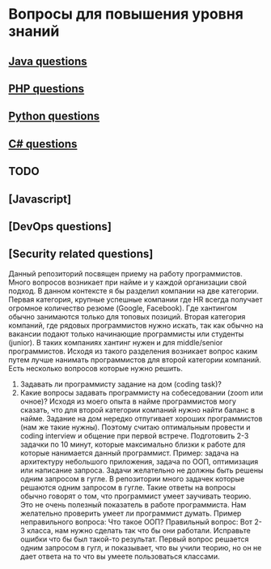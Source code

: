 # Вопросы для повышения уровня знаний

## [Java questions](java.md)
## [PHP questions](php.md)
## [Python questions](python.md)
## [C# questions](cs.md)

## TODO
## [Javascript]
## [DevOps questions]
## [Security related questions]


Данный репозиторий посвящен приему на работу программистов. Много вопросов возникает при найме и у каждой организации свой подход. В данном контексте я бы разделил компании на две категории. Первая категория, крупные успешные компании где HR всегда получает огромное количество резюме (Google, Facebook). Где хантингом обычно занимаются только для топовых позиций. Вторая категория компаний, где рядовых программистов нужно искать, так как обычно на вакансии подают только начинающие программисты или студенты (junior). В таких компаниях хантинг нужен и для middle/senior программистов.
Исходя из такого разделения возникает вопрос каким путем лучше нанимать программистов для второй категории компаний. Есть несколько вопросов которые нужно решить.
1.	Задавать ли программисту задание на дом (coding task)?
2.	Какие вопросы задавать программисту на собеседовании (zoom или очное)?
Исходя из моего опыта в найме программистов могу сказать, что для второй категории компаний нужно найти баланс в найме. Задание на дом нередко отпугивает хороших программистов (нам же такие нужны). Поэтому считаю оптимальным провести и coding interview и общение при первой встрече. Подготовить 2-3 задачки по 10 минут, которые максимально близки к работе для которые нанимается данный программист. Пример: задача на архитектуру небольшого приложения, задача по ООП, оптимизация или написание запроса. Задачи желательно не должны быть решены одним запросом в гугле. В репозитории много задачек которые решаются одним запросом в гугле. Такие ответы на вопросы обычно говорят о том, что программист умеет заучивать теорию. Это не очень полезный показатель в работе программиста. Нам желательно проверить умеет ли программист думать. Пример неправильного вопроса: Что такое ООП? Правильный вопрос: Вот 2-3 класса, нам нужно сделать так что бы они работали. Исправьте ошибки что бы был такой-то результат. Первый вопрос решается одним запросом в гугл, и показывает, что вы учили теорию, но он не дает ответа на то что вы умеете пользоваться классами.
